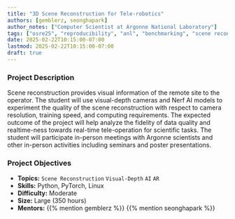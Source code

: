 ```yaml
---
title: "3D Scene Reconstruction for Tele-robotics"
authors: [gemblerz, seonghapark]
author_notes: ["Computer Scientist at Argonne National Laboratory"]
tags: ["osre25", "reproducibility", "anl", "benchmarking", "scene reconstruction", "augmented reality", "ai/ml"]
date: 2025-02-22T10:15:00-07:00
lastmod: 2025-02-22T10:15:00-07:00
draft: true
---
```


###  Project Description

Scene reconstruction provides visual information of the remote site to the operator. The student will use visual-depth cameras and Nerf AI models to experiment the quality of the scene reconstruction with respect to camera resolution, training speed, and computing requirements. The expected outcome of the project will help analyze the fidelity of data quality and realtime-ness towards real-time tele-operation for scientific tasks. The student will participate in-person meetings with Argonne scientists and other in-person activities including seminars and poster presentations.

### Project Objectives

- **Topics:** `Scene Reconstruction` `Visual-Depth` `AI` `AR`
- **Skills:** Python, PyTorch, Linux
- **Difficulty:** Moderate
- **Size:** Large (350 hours)
- **Mentors:** {{% mention gemblerz %}} {{% mention seonghapark %}}
